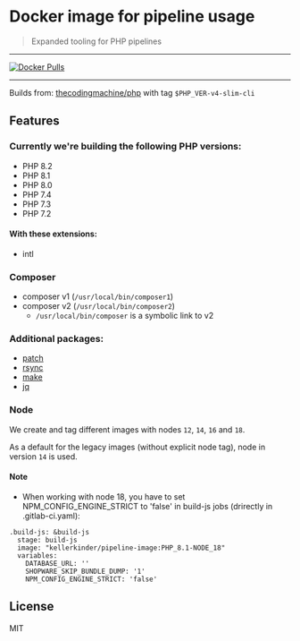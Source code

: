 # Docker image for pipeline usage

> Expanded tooling for PHP pipelines

---
[![Docker Pulls](https://img.shields.io/docker/pulls/kellerkinder/pipeline-image.svg?style=for-the-badge&logo=docker)](https://hub.docker.com/r/kellerkinder/pipeline-image/)

---

Builds from: [thecodingmachine/php](https://github.com/thecodingmachine/docker-images-php) with tag `$PHP_VER-v4-slim-cli`

## Features
### Currently we're building the following PHP versions:
* PHP 8.2
* PHP 8.1
* PHP 8.0
* PHP 7.4
* PHP 7.3
* PHP 7.2

#### With these extensions:
* intl

### Composer
  * composer v1 (`/usr/local/bin/composer1`)
  * composer v2 (`/usr/local/bin/composer2`)
    * `/usr/local/bin/composer` is a symbolic link to v2

### Additional packages:
  * [patch](https://wiki.ubuntuusers.de/patch/)
  * [rsync](https://wiki.ubuntuusers.de/rsync/)
  * [make](https://wiki.ubuntuusers.de/Makefile/)
  * [jq](https://wiki.ubuntuusers.de/jq/)

### Node
We create and tag different images with nodes `12`, `14`, `16` and `18`.

As a default for the legacy images (without explicit node tag), node in version `14` is used.

#### Note
- When working with node 18, you have to set NPM_CONFIG_ENGINE_STRICT to 'false' in build-js jobs (drirectly in .gitlab-ci.yaml):
```
.build-js: &build-js
  stage: build-js
  image: "kellerkinder/pipeline-image:PHP_8.1-NODE_18"
  variables:
    DATABASE_URL: ''
    SHOPWARE_SKIP_BUNDLE_DUMP: '1'
    NPM_CONFIG_ENGINE_STRICT: 'false'
```

## License
MIT
